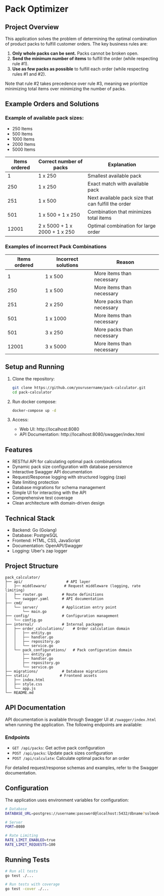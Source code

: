 # Pack Optimizer

## Project Overview

This application solves the problem of determining the optimal combination of product packs to fulfill customer orders. The key business rules are:

1. **Only whole packs can be sent.** Packs cannot be broken open.
2. **Send the minimum number of items** to fulfill the order (while respecting rule #1).
3. **Use as few packs as possible** to fulfill each order (while respecting rules #1 and #2).

Note that rule #2 takes precedence over rule #3, meaning we prioritize minimizing total items over minimizing the number of packs.

## Example Orders and Solutions

### Example of available pack sizes:
- 250 Items
- 500 Items
- 1000 Items
- 2000 Items
- 5000 Items

| Items ordered | Correct number of packs | Explanation |
|---------------|-------------------------|-------------|
| 1             | 1 x 250                 | Smallest available pack |
| 250           | 1 x 250                 | Exact match with available pack |
| 251           | 1 x 500                 | Next available pack size that can fulfill the order |
| 501           | 1 x 500 + 1 x 250       | Combination that minimizes total items |
| 12001         | 2 x 5000 + 1 x 2000 + 1 x 250 | Optimal combination for large order |

### Examples of incorrect Pack Combinations

| Items ordered | Incorrect solutions | Reason |
|---------------|---------------------|--------|
| 1             | 1 x 500             | More items than necessary |
| 250           | 1 x 500             | More items than necessary |
| 251           | 2 x 250             | More packs than necessary |
| 501           | 1 x 1000            | More items than necessary |
| 501           | 3 x 250             | More packs than necessary |
| 12001         | 3 x 5000            | More items than necessary |

## Setup and Running

1. Clone the repository:
   ```bash
   git clone https://github.com/yourusername/pack-calculator.git
   cd pack-calculator
   ```

2. Run docker compose:
   ```bash
   docker-compose up -d
   ```

3. Access:
   - Web UI: http://localhost:8080
   - API Documentation: http://localhost:8080/swagger/index.html
   
## Features

- RESTful API for calculating optimal pack combinations
- Dynamic pack size configuration with database persistence
- Interactive Swagger API documentation
- Request/Response logging with structured logging (zap)
- Rate limiting protection
- Database migrations for schema management
- Simple UI for interacting with the API
- Comprehensive test coverage
- Clean architecture with domain-driven design

## Technical Stack

- Backend: Go (Golang)
- Database: PostgreSQL
- Frontend: HTML, CSS, JavaScript
- Documentation: OpenAPI/Swagger
- Logging: Uber's zap logger

## Project Structure

```
pack_calculator/
├── api/                    # API layer
│   ├── middleware/        # Request middleware (logging, rate limiting)
│   ├── router.go         # Route definitions
│   └── swagger.yaml      # API documentation
├── cmd/
│   └── server/           # Application entry point
│       └── main.go
├── config/               # Configuration management
│   └── config.go
├── internal/             # Internal packages
│   ├── order_calculations/    # Order calculation domain
│   │   ├── entity.go
│   │   ├── handler.go
│   │   ├── repository.go
│   │   └── service.go
│   └── pack_configurations/   # Pack configuration domain
│       ├── entity.go
│       ├── handler.go
│       ├── repository.go
│       └── service.go
├── migrations/           # Database migrations
├── static/              # Frontend assets
│   ├── index.html
│   ├── style.css
│   └── app.js
└── README.md
```

## API Documentation

API documentation is available through Swagger UI at `/swagger/index.html` when running the application. The following endpoints are available:

### Endpoints

- `GET /api/packs`: Get active pack configuration
- `POST /api/packs`: Update pack sizes configuration
- `POST /api/calculate`: Calculate optimal packs for an order

For detailed request/response schemas and examples, refer to the Swagger documentation.

## Configuration

The application uses environment variables for configuration:

```bash
# Database
DATABASE_URL=postgres://username:password@localhost:5432/dbname?sslmode=disable

# Server
PORT=8080

# Rate Limiting
RATE_LIMIT_ENABLED=true
RATE_LIMIT_REQUESTS=100
```

## Running Tests

```bash
# Run all tests
go test ./...

# Run tests with coverage
go test -cover ./...
```
